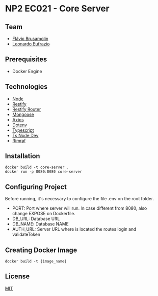 # NP2 EC021 - Core Server

## Team

- [Flávio Brusamolin](https://github.com/flavio-brusamolin)
- [Leonardo Eufrazio](https://github.com/leoee)
## Prerequisites

- Docker Engine

## Technologies

- [Node](http://nodejs.org)
- [Restify](https://www.npmjs.com/package/restify)
- [Restify Router](https://www.npmjs.com/package/restify-router)
- [Mongoose](https://www.npmjs.com/package/mongoose)
- [Axios](https://www.npmjs.com/package/axios)
- [Dotenv](https://www.npmjs.com/package/dotenv)
- [Typescript](https://www.npmjs.com/package/typescript)
- [Ts Node Dev](https://www.npmjs.com/package/ts-node-dev)
- [Rimraf](https://www.npmjs.com/package/rimraf)


## Installation

```
docker build -t core-server .
docker run -p 8080:8080 core-server
```

## Configuring Project
Before running, it's necessary to configure the file .env on the root folder.

- PORT: Port where server will run. In case different from 8080, also change EXPOSE on Dockerfile.
- DB_URL: Database URL
- DB_NAME: Database NAME
- AUTH_URL: Server URL where is located the routes login and validateToken

## Creating Docker Image

```
docker build -t {image_name} 
```

## License

[MIT](https://choosealicense.com/licenses/mit)
